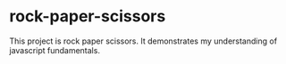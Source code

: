 # rock-paper-scissors

This project is rock paper scissors. It demonstrates my understanding of javascript fundamentals.
